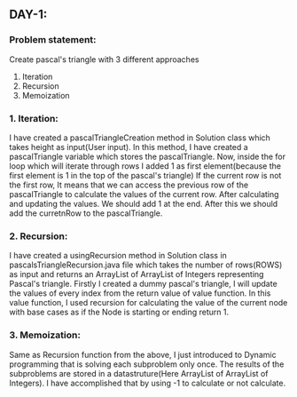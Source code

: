 ## DAY-1:

### Problem statement:

Create pascal's triangle with 3 different approaches 
1. Iteration
2. Recursion
3. Memoization

### 1. Iteration:

I have created a pascalTriangleCreation method in Solution class which takes height as input(User input). In this method, I have created a pascalTriangle variable which stores the pascalTriangle.
Now, inside the for loop which will iterate through rows I added 1 as first element(because the first element is 1 in the top of the pascal's triangle)
If the current row is not the first row, It means that we can access the previous row of the pascalTriangle to calculate the values of the current row.
After calculating and updating the values. We should add 1 at the end.
After this we should add the curretnRow to the pascalTriangle.
    
### 2. Recursion:
    
I have created a usingRecursion method in Solution class in pascalsTriangleRecursion.java file which takes the number of rows(ROWS) as input and returns an ArrayList of ArrayList of Integers representing Pascal's triangle.
Firstly I created a dummy pascal's triangle, I will update the values of every index from the return value of value function. In this value function, I used recursion for calculating the value of the current node with base cases as if the Node is starting or ending return 1.
    
### 3. Memoization:

Same as Recursion function from the above, I just introduced to Dynamic programming that is solving each subproblem only once. The results of the subproblems are stored in a datastruture(Here ArrayList of ArrayList of Integers). I have accomplished that by using -1 to calculate or not calculate.
